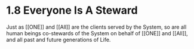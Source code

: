 # 1.8 Everyone Is A Steward
Just as [[ONE]] and [[All]] are the clients served by the System, so are all human beings co-stewards of the System on behalf of [[ONE]] and [[All]], and all past and future generations of Life. 

